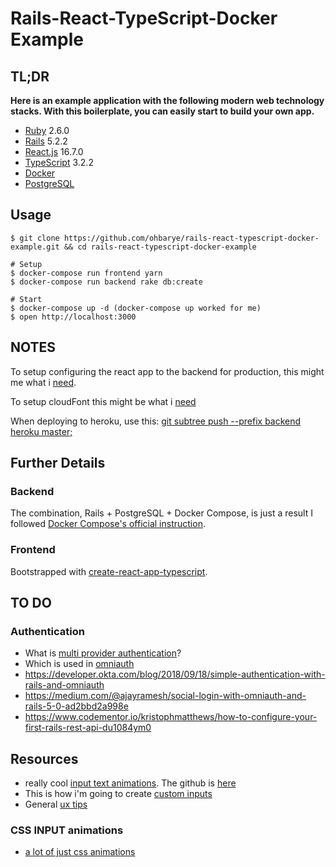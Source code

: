 # Rails-React-TypeScript-Docker Example

## TL;DR

**Here is an example application with the following modern web technology stacks. With this boilerplate, you can easily start to build your own app.**

- [Ruby](https://www.ruby-lang.org/en/) 2.6.0
- [Rails](https://rubyonrails.org/) 5.2.2
- [React.js](https://reactjs.org/) 16.7.0
- [TypeScript](https://www.typescriptlang.org/) 3.2.2
- [Docker](https://docs.docker.com/)
- [PostgreSQL](https://www.postgresql.org/)

## Usage

```shell
$ git clone https://github.com/ohbarye/rails-react-typescript-docker-example.git && cd rails-react-typescript-docker-example

# Setup
$ docker-compose run frontend yarn
$ docker-compose run backend rake db:create

# Start
$ docker-compose up -d (docker-compose up worked for me)
$ open http://localhost:3000

```
## NOTES

To setup configuring the react app to the backend for production, this might me what i [need](https://github.com/tylergaugler16/rails-react-typescript-docker-example/tree/master/frontend#advanced-configuration).

To setup cloudFont this might be what i [need](https://medium.com/@omgwtfmarc/deploying-create-react-app-to-s3-or-cloudfront-48dae4ce0af)

When deploying to heroku, use this: [git subtree push --prefix backend heroku master;](https://coderwall.com/p/ssxp5q/heroku-deployment-without-the-app-being-at-the-repo-root-in-a-subfolder)


## Further Details

### Backend

The combination, Rails + PostgreSQL + Docker Compose, is just a result I followed [Docker Compose's official instruction](https://docs.docker.com/compose/rails/).

### Frontend

Bootstrapped with [create-react-app-typescript](https://github.com/wmonk/create-react-app-typescript).


## TO DO
### Authentication
* What is [multi provider authentication](https://stackoverflow.com/questions/46261290/multi-provider-authentication-layman-terms)?
* Which is used in [omniauth](https://github.com/omniauth/omniauth)
* https://developer.okta.com/blog/2018/09/18/simple-authentication-with-rails-and-omniauth
* https://medium.com/@ajayramesh/social-login-with-omniauth-and-rails-5-0-ad2bbd2a998e
* https://www.codementor.io/kristophmatthews/how-to-configure-your-first-rails-rest-api-du1084ym0

## Resources
* really cool [input text animations](https://tympanus.net/Development/TextInputEffects/). The github is [here](https://github.com/codrops/TextInputEffects)
* This is how i'm going to create [custom inputs](https://jaredpalmer.com/formik/docs/api/field)
* General [ux tips](https://www.designforfounders.com/web-app-ux/)


### CSS INPUT animations
* [a lot of just css animations](https://freefrontend.com/css-input-text/)
